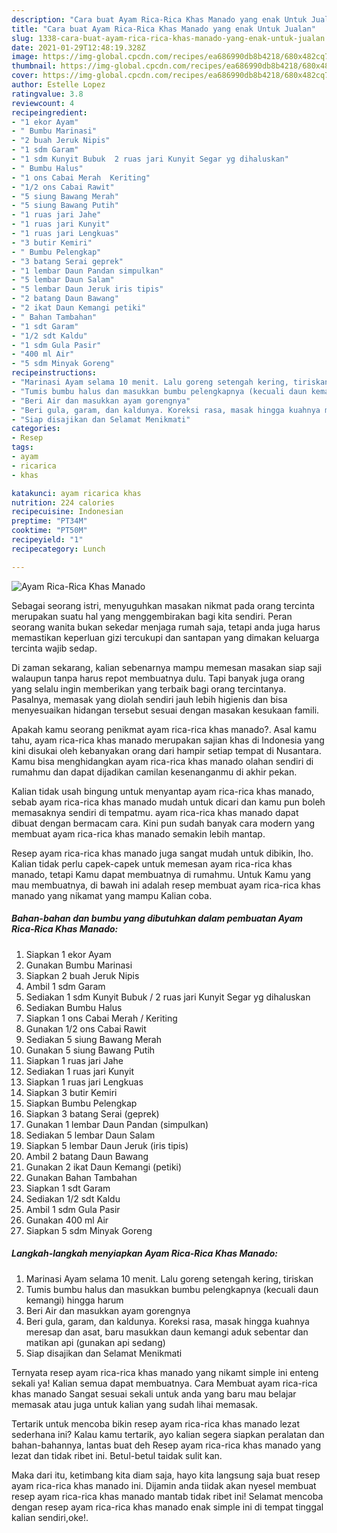 ```yaml
---
description: "Cara buat Ayam Rica-Rica Khas Manado yang enak Untuk Jualan"
title: "Cara buat Ayam Rica-Rica Khas Manado yang enak Untuk Jualan"
slug: 1338-cara-buat-ayam-rica-rica-khas-manado-yang-enak-untuk-jualan
date: 2021-01-29T12:48:19.328Z
image: https://img-global.cpcdn.com/recipes/ea686990db8b4218/680x482cq70/ayam-rica-rica-khas-manado-foto-resep-utama.jpg
thumbnail: https://img-global.cpcdn.com/recipes/ea686990db8b4218/680x482cq70/ayam-rica-rica-khas-manado-foto-resep-utama.jpg
cover: https://img-global.cpcdn.com/recipes/ea686990db8b4218/680x482cq70/ayam-rica-rica-khas-manado-foto-resep-utama.jpg
author: Estelle Lopez
ratingvalue: 3.8
reviewcount: 4
recipeingredient:
- "1 ekor Ayam"
- " Bumbu Marinasi"
- "2 buah Jeruk Nipis"
- "1 sdm Garam"
- "1 sdm Kunyit Bubuk  2 ruas jari Kunyit Segar yg dihaluskan"
- " Bumbu Halus"
- "1 ons Cabai Merah  Keriting"
- "1/2 ons Cabai Rawit"
- "5 siung Bawang Merah"
- "5 siung Bawang Putih"
- "1 ruas jari Jahe"
- "1 ruas jari Kunyit"
- "1 ruas jari Lengkuas"
- "3 butir Kemiri"
- " Bumbu Pelengkap"
- "3 batang Serai geprek"
- "1 lembar Daun Pandan simpulkan"
- "5 lembar Daun Salam"
- "5 lembar Daun Jeruk iris tipis"
- "2 batang Daun Bawang"
- "2 ikat Daun Kemangi petiki"
- " Bahan Tambahan"
- "1 sdt Garam"
- "1/2 sdt Kaldu"
- "1 sdm Gula Pasir"
- "400 ml Air"
- "5 sdm Minyak Goreng"
recipeinstructions:
- "Marinasi Ayam selama 10 menit. Lalu goreng setengah kering, tiriskan"
- "Tumis bumbu halus dan masukkan bumbu pelengkapnya (kecuali daun kemangi) hingga harum"
- "Beri Air dan masukkan ayam gorengnya"
- "Beri gula, garam, dan kaldunya. Koreksi rasa, masak hingga kuahnya meresap dan asat, baru masukkan daun kemangi aduk sebentar dan matikan api (gunakan api sedang)"
- "Siap disajikan dan Selamat Menikmati"
categories:
- Resep
tags:
- ayam
- ricarica
- khas

katakunci: ayam ricarica khas 
nutrition: 224 calories
recipecuisine: Indonesian
preptime: "PT34M"
cooktime: "PT50M"
recipeyield: "1"
recipecategory: Lunch

---
```



![Ayam Rica-Rica Khas Manado](https://img-global.cpcdn.com/recipes/ea686990db8b4218/680x482cq70/ayam-rica-rica-khas-manado-foto-resep-utama.jpg)

Sebagai seorang istri, menyuguhkan masakan nikmat pada orang tercinta merupakan suatu hal yang menggembirakan bagi kita sendiri. Peran seorang  wanita bukan sekedar menjaga rumah saja, tetapi anda juga harus memastikan keperluan gizi tercukupi dan santapan yang dimakan keluarga tercinta wajib sedap.

Di zaman  sekarang, kalian sebenarnya mampu memesan masakan siap saji walaupun tanpa harus repot membuatnya dulu. Tapi banyak juga orang yang selalu ingin memberikan yang terbaik bagi orang tercintanya. Pasalnya, memasak yang diolah sendiri jauh lebih higienis dan bisa menyesuaikan hidangan tersebut sesuai dengan masakan kesukaan famili. 



Apakah kamu seorang penikmat ayam rica-rica khas manado?. Asal kamu tahu, ayam rica-rica khas manado merupakan sajian khas di Indonesia yang kini disukai oleh kebanyakan orang dari hampir setiap tempat di Nusantara. Kamu bisa menghidangkan ayam rica-rica khas manado olahan sendiri di rumahmu dan dapat dijadikan camilan kesenanganmu di akhir pekan.

Kalian tidak usah bingung untuk menyantap ayam rica-rica khas manado, sebab ayam rica-rica khas manado mudah untuk dicari dan kamu pun boleh memasaknya sendiri di tempatmu. ayam rica-rica khas manado dapat dibuat dengan bermacam cara. Kini pun sudah banyak cara modern yang membuat ayam rica-rica khas manado semakin lebih mantap.

Resep ayam rica-rica khas manado juga sangat mudah untuk dibikin, lho. Kalian tidak perlu capek-capek untuk memesan ayam rica-rica khas manado, tetapi Kamu dapat membuatnya di rumahmu. Untuk Kamu yang mau membuatnya, di bawah ini adalah resep membuat ayam rica-rica khas manado yang nikamat yang mampu Kalian coba.

<!--inarticleads1-->

##### Bahan-bahan dan bumbu yang dibutuhkan dalam pembuatan Ayam Rica-Rica Khas Manado:

1. Siapkan 1 ekor Ayam
1. Gunakan  Bumbu Marinasi
1. Siapkan 2 buah Jeruk Nipis
1. Ambil 1 sdm Garam
1. Sediakan 1 sdm Kunyit Bubuk / 2 ruas jari Kunyit Segar yg dihaluskan
1. Sediakan  Bumbu Halus
1. Siapkan 1 ons Cabai Merah / Keriting
1. Gunakan 1/2 ons Cabai Rawit
1. Sediakan 5 siung Bawang Merah
1. Gunakan 5 siung Bawang Putih
1. Siapkan 1 ruas jari Jahe
1. Sediakan 1 ruas jari Kunyit
1. Siapkan 1 ruas jari Lengkuas
1. Siapkan 3 butir Kemiri
1. Siapkan  Bumbu Pelengkap
1. Siapkan 3 batang Serai (geprek)
1. Gunakan 1 lembar Daun Pandan (simpulkan)
1. Sediakan 5 lembar Daun Salam
1. Siapkan 5 lembar Daun Jeruk (iris tipis)
1. Ambil 2 batang Daun Bawang
1. Gunakan 2 ikat Daun Kemangi (petiki)
1. Gunakan  Bahan Tambahan
1. Siapkan 1 sdt Garam
1. Sediakan 1/2 sdt Kaldu
1. Ambil 1 sdm Gula Pasir
1. Gunakan 400 ml Air
1. Siapkan 5 sdm Minyak Goreng




<!--inarticleads2-->

##### Langkah-langkah menyiapkan Ayam Rica-Rica Khas Manado:

1. Marinasi Ayam selama 10 menit. Lalu goreng setengah kering, tiriskan
1. Tumis bumbu halus dan masukkan bumbu pelengkapnya (kecuali daun kemangi) hingga harum
1. Beri Air dan masukkan ayam gorengnya
1. Beri gula, garam, dan kaldunya. Koreksi rasa, masak hingga kuahnya meresap dan asat, baru masukkan daun kemangi aduk sebentar dan matikan api (gunakan api sedang)
1. Siap disajikan dan Selamat Menikmati




Ternyata resep ayam rica-rica khas manado yang nikamt simple ini enteng sekali ya! Kalian semua dapat membuatnya. Cara Membuat ayam rica-rica khas manado Sangat sesuai sekali untuk anda yang baru mau belajar memasak atau juga untuk kalian yang sudah lihai memasak.

Tertarik untuk mencoba bikin resep ayam rica-rica khas manado lezat sederhana ini? Kalau kamu tertarik, ayo kalian segera siapkan peralatan dan bahan-bahannya, lantas buat deh Resep ayam rica-rica khas manado yang lezat dan tidak ribet ini. Betul-betul taidak sulit kan. 

Maka dari itu, ketimbang kita diam saja, hayo kita langsung saja buat resep ayam rica-rica khas manado ini. Dijamin anda tiidak akan nyesel membuat resep ayam rica-rica khas manado mantab tidak ribet ini! Selamat mencoba dengan resep ayam rica-rica khas manado enak simple ini di tempat tinggal kalian sendiri,oke!.

